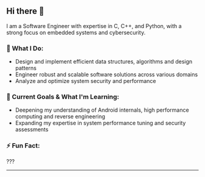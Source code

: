 <!--
**HeapBadger/HeapBadger** is a ✨ _special_ ✨ repository because its `README.md` (this file) appears on your GitHub profile.

Here are some ideas to get you started:

- 🔭 I’m currently working on ...
- 🌱 I’m currently learning ...
- 👯 I’m looking to collaborate on ...
- 🤔 I’m looking for help with ...
- 💬 Ask me about ...
- 📫 How to reach me: ...
- 😄 Pronouns: ...
- ⚡ Fun fact: ...
-->

## Hi there 👋  

I am a Software Engineer with expertise in C, C++, and Python, with a strong focus on embedded systems and cybersecurity. 

### 🚀 What I Do:  
- Design and implement efficient data structures, algorithms and design patterns
- Engineer robust and scalable software solutions across various domains
- Analyze and optimize system security and performance

### 🎯 Current Goals & What I'm Learning:  
- Deepening my understanding of Android internals, high performance computing and reverse engineering
- Expanding my expertise in system performance tuning and security assessments

### ⚡ Fun Fact:

???

---
